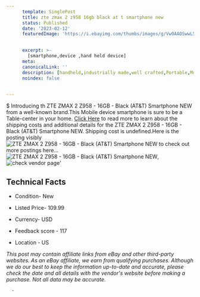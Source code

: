 ```yaml
---
      template: SinglePost
      title: zte zmax 2 z958 16gb black at t smartphone new
      status: Published
      date: '2023-02-12'
      featuredImage: 'https://i.ebayimg.com/thumbs/images/g/Vw0AAOSwwL5jA9vv/s-l225.jpg'
       

      excerpt: >-
        [smartphone,device ,hand held device]
      meta:
      canonicalLink: ''
      description: [handheld,industrially made,well crafted,Portable,Mobile,Compact,Convenient,Lightweight,Maneuverable,Man-portable,Miniature,Carriable,Hand-held,Light,Holdable,Transportable,Mobile device,Pocket-sized,On-the-go,Wireless,Cordless,Compact size,Convenient size, smartphone,device ,hand held device]
      noindex: false
      

---
```

$
      Introducing th ZTE ZMAX 2 Z958 - 16GB - Black (AT&T) Smartphone NEW from a well-known brand.This Mobile device smartphone is sure to be a Table-center in your home. [Click Here](https://www.ebay.com/itm/385076520403?hash=item59a85965d3%3Ag%3AVw0AAOSwwL5jA9vv&mkevt=1&mkcid=1&mkrid=711-53200-19255-0&campid=%253CePNCampaignId%253E&customid=%253CreferenceId%253E&toolid=10049) to read more to learn about the shipping costs and additional details for the ZTE ZMAX 2 Z958 - 16GB - Black (AT&T) Smartphone NEW. Shipping cost is undefined.Here is the posting visibly ![ZTE ZMAX 2 Z958 - 16GB - Black (AT&T) Smartphone NEW](https://i.ebayimg.com/thumbs/images/g/Vw0AAOSwwL5jA9vv/s-l225.jpg) to check out more postings here... ![ZTE ZMAX 2 Z958 - 16GB - Black (AT&T) Smartphone NEW](https://i.ebayimg.com/images/g/Vw0AAOSwwL5jA9vv/s-l1600.jpg), ![check vendor page](https://origin-galleryplus.ebayimg.com/ws/web/385076520403_2_0_1/225x225.jpg,https://origin-galleryplus.ebayimg.com/ws/web/385076520403_3_0_1/225x225.jpg,https://origin-galleryplus.ebayimg.com/ws/web/385076520403_4_0_1/225x225.jpg,https://origin-galleryplus.ebayimg.com/ws/web/385076520403_5_0_1/225x225.jpg)'

      

 ## Technical Facts 



     
      

 - Condition- New 


      

 - Listed Price- 109.99 


      

 - Currency- USD 


      

 - Feedback score - 117 


      

 - Location - US 


      
      

 *_This post may contain affiliate links from eBay and other third-party websites. As an eBay affiliate, we earn from qualifying purchases. Although we do our best to keep the information up-to-date and accurate, please check the date and all details with the vendor's website before making a purchase. Not all data may be accurate._*




      -
